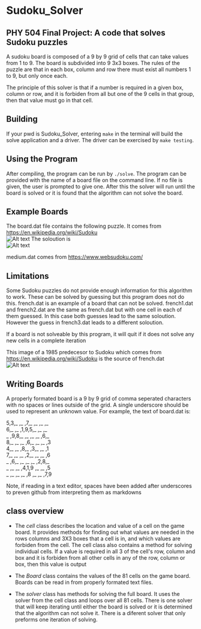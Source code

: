 # Sudoku_Solver
## PHY 504 Final Project: A code that solves Sudoku puzzles

A sudoku board is composed of a 9 by 9 grid of cells that can take values
from 1 to 9. The board is subdivided into 9 3x3 boxes. The rules of the 
puzzle are that in each box, column and row there must exist all numbers 
1 to 9, but only once each. 

The principle of this solver is that if a number is required in a given box,
column or row, and it is forbiden from all but one of the 9 cells in that group,
then that value must go in that cell.


## Building
If your pwd is Sudoku_Solver, entering `make` in the terminal will build the solve application and a driver. The driver can be exercised by `make testing`.


## Using the Program
After compiling, the program can be run by `./solve`. The program can be provided 
with the name of a board file on the command line. If no file is given, the user
is prompted to give one. After this the solver will run until the board is solved 
or it is found that the algorithm can not solve the board. 



## Example Boards
The board.dat file contains the following puzzle. It comes from https://en.wikipedia.org/wiki/Sudoku<br/>
![Alt text](https://upload.wikimedia.org/wikipedia/commons/thumb/e/e0/Sudoku_Puzzle_by_L2G-20050714_standardized_layout.svg/250px-Sudoku_Puzzle_by_L2G-20050714_standardized_layout.svg.png "Example") 
The soloution is<br/>
![Alt text](https://upload.wikimedia.org/wikipedia/commons/thumb/1/12/Sudoku_Puzzle_by_L2G-20050714_solution_standardized_layout.svg/250px-Sudoku_Puzzle_by_L2G-20050714_solution_standardized_layout.svg.png "Solved")

medium.dat comes from https://www.websudoku.com/


## Limitations
Some Sudoku puzzles do not provide enough information for this algorithm to work.
These can be solved by guessing but this program does not do this.
french.dat is an example of a board that can not be solved. french1.dat and french2.dat
are the same as french.dat but with one cell in each of them guessed. In this case
both guesses lead to the same soloution. However the guess in french3.dat leads to
a different soloution.

If a board is not solveable by this program, it will quit if it does not solve any
new cells in a complete iteration

This image of a 1985 predecesor to Sudoku which comes from https://en.wikipedia.org/wiki/Sudoku is the source of french.dat<br/>
![Alt text](https://upload.wikimedia.org/wikipedia/commons/6/6f/Sudoku.jpg "French")


## Writing Boards
A properly formated board is a 9 by 9 grid of comma seperated characters with no spaces or lines outside of the grid. 
A single underscore should be used to represent an unknown value. For example, the text of board.dat is:

5,3,_ ,_ ,7,_ ,_ ,_ ,_ <br/>
6,_ ,_ ,1,9,5,_ ,_ ,_ <br/>
_ ,9,8,_ ,_ ,_ ,_ ,6,_ <br/>
8,_ ,_ ,_ ,6,_ ,_ ,_ ,3<br/>
4,_ ,_ ,8,_ ,3,_ ,_ ,1<br/>
7,_ ,_ ,_ ,2,_ ,_ ,_ ,6<br/>
_ ,6,_ ,_ ,_ ,_ ,2,8,_ <br/>
_ ,_ ,_ ,4,1,9 ,_ ,_ ,5<br/>
_ ,_ ,_ ,_ ,8 ,_ ,_ ,7,9<br/>

Note, if reading in a text editor, spaces have been added after underscores to preven github from interpreting them as markdowns


## class overview
* The  *cell* class describes the location and value of a cell on the game board.
It provides methods for finding out what values are needed in the rows columns
and 3X3 boxes that a cell is in, and which values are forbiden from the cell.
The cell class also contains a method for solving individual cells. If a value is
required in all 3 of the cell's row, column and box and it is forbiden from all 
other cells in any of the row, column or box, then this value is output 


* The *Board* class contains the values of the 81 cells on the game board.
Boards can be read in from properly formated text files.


* The *solver* class has methods for solving the full board. It uses the solver from
the cell class and loops over all 81 cells. There is one solver that will keep
iterating until either the board is solved or it is determined that the algorithm
can not solve it. There is a diferent solver that only preforms one iteration of
solving.


